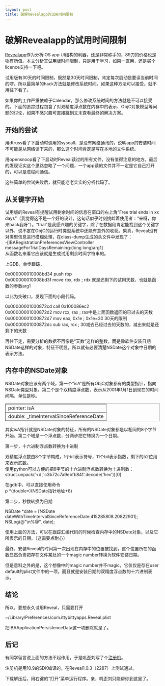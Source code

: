 ```yaml
---
layout: post
title: 破解Revealapp的试用时间限制
---
```


# 破解Revealapp的试用时间限制 #

[Revealapp](http://revealapp.com)作为分析iOS app UI结构的利器，还是非常称手的，89刀的价格也是物有所值。本文分析其试用版时间限制，只是用于学习，如果一直用，还是买个licence支持一下吧。

试用版有30天的时间限制，既然是30天时间限制，肯定每次启动是要读当前时间的啰。所以最简单的hack方法就是修改系统时间。如果这种方法可以接受，就不用往下看了。

如果你的工作严重依赖于Calendar，那么修改系统时间的方法就是不可以接受的。下面的追踪过程包含了对双精度浮点数在内存中的表示、ObjC对象模型等问题的讨论，如果不感兴趣可直接跳到文末查看最终的解决方案。

## 开始的尝试 ##
用dtruss看了下启动时调用的syscall，是没有网络通讯的，说明app的安装时间不可能是从网络读下来的，那么这个时间肯定是写在本地的文件系统。

用opensnoop看了下启动时Reveal读过的所有文件，没有值得注意的地方。最后的发现证实这个思路忽略了一个问题，一个app读的文件并不一定是它自己打开的，可以是进程间通信。

这些简单的尝试失败后，就只能老老实实的分析代码了。

## 从关键字开始 ##
试用版的Reveal有提醒试用剩余时间的信息在窗口的右上角”Free trial ends in xx days”（我觉得这不是一个好的设计，这句话似乎时刻挑衅着使用者：“来呀，你来hack我呀”）。“trial”是我感兴趣的关键字，除了在数据段肯定能找到这个关键字以外，说不定在ObjC的运行时类型系统中还能有意外的收获。果真，Reveal没有对类型信息进行模糊处理，在class-dump生成的头文件中发现了：<br/>
-[IBARegistrationPreferencesViewController messageForTrialDaysRemaining:(long long)arg1]    <br/>
从函数名来看它应该就是生成试用剩余时间字符串的。

上GDB，单步跟踪，

0x000000010008bd34         push       rbp                <br/>
0x000000010008bd3f         move       rbx, rdx           ; rdx 就是还剩下的试用天数，也就是函数的参数arg1

以此为突破口，发现下面的小段代码。

0x00000001000872cd         call       0x100086ec2                                                     <br/>
0x00000001000872d2         mov        rcx, rax           ; rax中是上面函数返回的已过去的天数               <br/>
0x00000001000872d7         mov        eax, 0x1e          ; 0x1e=30 30天的限制                          <br/>
0x00000001000872dc         sub        rax, rcx           ; 30减去已经过去的天数的，减出来就是还剩下的天数

再往下走，需要分析的数据不再像是“天数”这样的整数，而是像软件安装日期NSDate这样的对象，特征不明显。所以就有必要清楚NSDate这个对象中日期的表示方法。

## 内存中的NSDate对象 ##
NSDate对象应该有两个域，第一个“isA”是所有ObjC对象都有的类型指针，指向NSDate类型对象。第二个是个双精度浮点数，表示从2001年1月1日到现在的时间间隔，单位是秒。

<table frame="box" border="1">
  <tr>
    <td>pointer: isA </td>
  </tr>
    <tr>
    <td>double: _timeIntervalSinceReferenceDate</td>
  </tr>
</table>

其实isA指针就是NSDate对象的特征，所有的NSDate对象都是以相同的8个字节开始。第二个域是一个浮点数，分两步把它转换为一个日期。

第一步，十六进制浮点数转换为十进制

双精度浮点数由8个字节构成，1个bit表示符号，11个bit表示指数，剩下的52位用来表示底数。<br/>
使用python可以方便的把8字节的十六进制浮点数转换为十进制数：<br/>
struct.unpack('<d','c3b72c7a9ebfb841'.decode('hex'))[0]

在gdb中，可以直接使用命令 <br/>
p \*(double\*)(NSDate指针地址+8)

第二步，秒数转换为日期

NSDate *date = [NSDate dateWithTimeIntervalSinceReferenceDate:415285808.20822901]; <br/>
NSLog(@"\n%@", date);

使用上面的方法，可以在跟踪汇编代码的时候检查内存中的NSDate对象，以及它所表示的日期。（这需要点耐心）

最终，安装Reveal的时间第一次出现在内存中的位置被找到，这个位置所在的函数显然负责把存在文件某处的一个magic number转换为软件安装日期。

但是意料之外的是，这个想像中的magic number并不magic，它仅仅是存在user default的plist文件中的一项，而且就是安装日期的双精度浮点数的十六进制表示。

## 结论 ##
所以，要想永久试用Reveal，只需要打开

~/Library/Preferences/com.ittybittyapps.Reveal.plist

把IBAApplicationPersistenceData这一项删除就是了。

## 后记 ##
有同学留言说上面的方法不起作用，于是叽歪刘写了个[注册机](/images/reveal_crack.app.zip)。

注册机是用10.9的SDK编译的，在Reveal1.0.3（2287）上测试通过。

下载解压后，用右键的“打开”菜单运行程序。亲，叽歪刘只能帮你到这里了。


